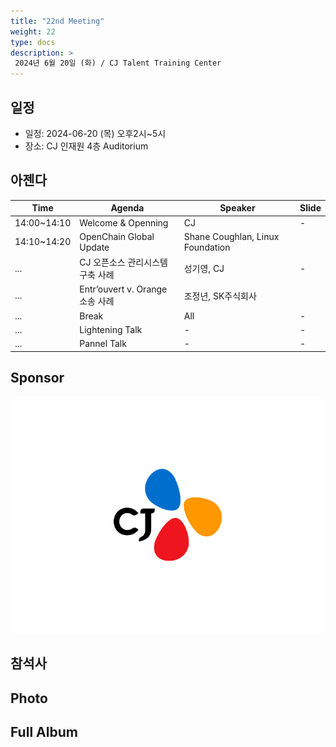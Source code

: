 ```yaml
---
title: "22nd Meeting"
weight: 22
type: docs
description: >
 2024년 6월 20일 (화) / CJ Talent Training Center
---
```


## 일정

* 일정: 2024-06-20 (목) 오후2시~5시
* 장소: CJ 인재원 4층 Auditorium

## 아젠다

| Time | Agenda           | Speaker | Slide |
|----|-----------------|------|------|
| 14:00~14:10 | Welcome & Openning | CJ | - |
| 14:10~14:20 | OpenChain Global Update  | 	Shane Coughlan, Linux Foundation |  |
| ... | CJ 오픈소스 관리시스템 구축 사례 | 성기영, CJ |  -  |
| ... | Entr’ouvert v. Orange 소송 사례 | 조정년, SK주식회사 |  |
| ... | Break  | All | -  |
| ... | Lightening Talk | - |  -  |
| ... | Pannel Talk | - |  -  |

## Sponsor

![](CI_logo_press_20220328_CJ_W.jpg)

## 참석사 


## Photo


## Full Album
